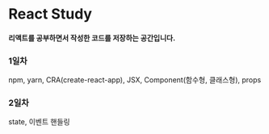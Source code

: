 # React Study  
#### 리액트를 공부하면서 작성한 코드를 저장하는 공간입니다.  

### 1일차  
npm, yarn, CRA(create-react-app), JSX, Component(함수형, 클래스형), props  

### 2일차  
state, 이벤트 핸들링